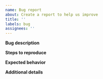 ```yaml
---
name: Bug report
about: Create a report to help us improve
title: ''
labels: bug
assignees: ''
---
```


**Bug description**

<!-- Add A clear and concise description of what the bug is. -->

**Steps to reproduce**

<!-- Provide steps to reproduce the behavior. -->
<!-- Describe what have you tried to solve it? -->

**Expected behavior**

<!-- Add a clear description of what you would expect to happen. -->

**Additional details**

<!-- Please add context, reasons, screenshots etc. -->
